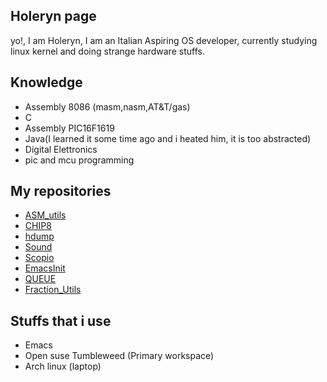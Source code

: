 ## Holeryn page
yo!, I am Holeryn, I am an Italian Aspiring OS developer, currently studying linux kernel and doing strange hardware stuffs.

## Knowledge
* Assembly 8086 (masm,nasm,AT&T/gas)
* C
* Assembly PIC16F1619
* Java(I learned it some time ago and i heated him, it is too abstracted)
* Digital Elettronics
* pic and mcu programming

## My repositories
* [ASM_utils]('https://github.com/Holeryn/ASM_utils')
* [CHIP8]('https://github.com/Holeryn/CHIP8')
* [hdump]('https://github.com/Holeryn/hdump')
* [Sound]('https://github.com/Holeryn/Sound')
* [Scopio]('https://github.com/Holeryn/Scopio')
* [EmacsInit]('https://github.com/Holeryn/EmacsInit')
* [QUEUE]('https://github.com/Holeryn/QUEUE')
* [Fraction_Utils]('https://github.com/Holeryn/Fraction_Utils')


## Stuffs that i use
* Emacs
* Open suse Tumbleweed (Primary workspace)
* Arch linux (laptop)
